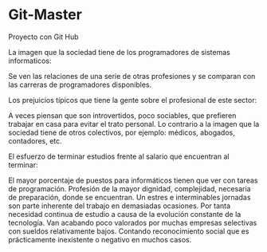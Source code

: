 # Git-Master
Proyecto con Git Hub

La imagen que la sociedad tiene de los programadores de sistemas informaticos: 

Se ven las relaciones de una serie de otras profesiones y se comparan con las carreras de programadores disponibles.

Los prejuicios típicos que tiene la gente sobre el profesional de este sector:

A veces piensan que son introvertidos, poco sociables, que prefieren trabajar en casa para evitar el trato personal.
Lo contrario a la imagen que la sociedad tiene de otros colectivos, por ejemplo: médicos, abogados, contadores, etc.

El esfuerzo de terminar estudios frente al salario que encuentran al terminar:

El mayor porcentaje de puestos para informáticos tienen que ver con tareas de programación.
Profesión de la mayor dignidad, complejidad, necesaria de preparación, donde se encuentran.
Un estres e interminables jornadas son parte inherente del trabajo en demasiadas ocasiones.
Por tanta necesidad continua de estudio a causa de la evolución constante de la tecnología.
Van acabando poco valorados por muchas empresas selectivas con sueldos relativamente bajos.
Contando reconocimiento social que es prácticamente inexistente o negativo en muchos casos.
